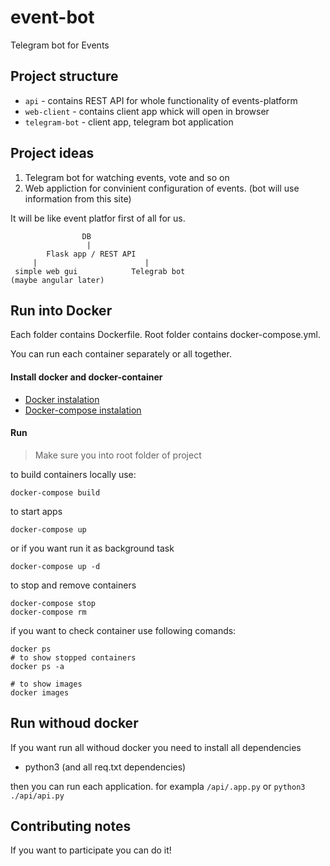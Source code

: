 # event-bot

Telegram bot for Events

## Project structure 

- ```api``` - contains REST API for whole functionality of events-platform 
- ```web-client``` - contains client app whick will open in browser 
- ```telegram-bot``` - client app, telegram bot application

## Project ideas

1. Telegram bot for watching events, vote and so on 
2. Web appliction for convinient configuration of events. (bot will use information from this site) 


It will be like event platfor first of all for us. 

                    DB 
                     |
            Flask app / REST API 
         |                        |
     simple web gui            Telegrab bot
    (maybe angular later)



## Run into Docker 

Each folder contains Dockerfile. Root folder contains docker-compose.yml.

You can run each container separately or all together. 

#### Install docker and docker-container 

* [Docker instalation](https://docs.docker.com/engine/installation) 
* [Docker-compose instalation](https://docs.docker.com/compose/install)

#### Run 

> Make sure you into root folder of project

to build containers locally use:

```
docker-compose build
```

to start apps 

```
docker-compose up
```

or if you want run it as background task 

```
docker-compose up -d
```

to stop and remove containers 

```
docker-compose stop
docker-compose rm
```

if you want to check container use following comands:

```
docker ps 
# to show stopped containers 
docker ps -a

# to show images
docker images
```
## Run withoud docker 

If you want run all withoud docker you need to install all dependencies 

* python3 (and all req.txt dependencies)

then you can run each application. for exampla ```/api/.app.py``` or ```python3 ./api/api.py```

## Contributing notes 

If you want to participate you can do it! 
